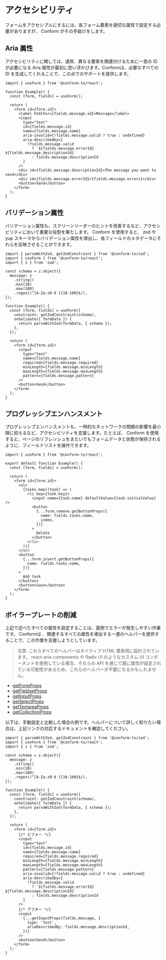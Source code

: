 # アクセシビリティ

フォームをアクセシブルにするには、各フォーム要素を適切な属性で設定する必要がありますが、 Conform がその手助けをします。

## Aria 属性

アクセシビリティに関しては、通常、異なる要素を関連付けるために一意の ID が必要になる Aria 属性が最初に思い浮かびます。Conformは、必要なすべての ID を生成してくれることで、この点でのサポートを提供します。

```tsx
import { useForm } from '@conform-to/react';

function Example() {
  const [form, fields] = useForm();

  return (
    <form id={form.id}>
      <label htmlFor={fields.message.id}>Message</label>
      <input
        type="text"
        id={fields.message.id}
        name={fields.message.name}
        aria-invalid={!fields.message.valid ? true : undefined}
        aria-describedby={
          !fields.message.valid
            ? `${fields.message.errorId} ${fields.message.descriptionId}`
            : fields.message.descriptionId
        }
      />
      <div id={fields.message.descriptionId}>The message you want to send</div>
      <div id={fields.message.errorId}>{fields.message.errors}</div>
      <button>Send</button>
    </form>
  );
}
```

## バリデーション属性

バリデーション属性も、スクリーンリーダーのヒントを改善するなど、アクセシビリティにおいて重要な役割を果たします。 Conform を使用すると、 zod や yup スキーマからバリデーション属性を導出し、各フィールドのメタデータにそれらを反映させることができます。

```tsx
import { parseWithZod, getZodConstraint } from '@conform-to/zod';
import { useForm } from '@conform-to/react';
import { z } from 'zod';

const schema = z.object({
  message: z
    .string()
    .min(10)
    .max(100)
    .regex(/^[A-Za-z0-9 ]{10-100}$/),
});

function Example() {
  const [form, fields] = useForm({
    constraint: getZodConstraint(schema),
    onValidate({ formData }) {
      return parseWithZod(formData, { schema });
    },
  });

  return (
    <form id={form.id}>
      <input
        type="text"
        name={fields.message.name}
        required={fields.message.required}
        minLength={fields.message.minLength}
        maxLength={fields.message.maxLength}
        pattern={fields.message.pattern}
      />
      <button>Send</button>
    </form>
  );
}
```

## プログレッシブエンハンスメント

プログレッシブエンハンスメントも、一時的なネットワークの問題の影響を最小限に抑えるなど、アクセシビリティを支援します。たとえば、 Conform を使用すると、ページのリフレッシュをまたいでもフォームデータと状態が保持されるように、フィールドリストを操作できます。

```tsx
import { useForm } from '@conform-to/react';

export default function Example() {
  const [form, fields] = useForm();

  return (
    <form id={form.id}>
      <ul>
        {tasks.map((task) => (
          <li key={task.key}>
            <input name={task.name} defaultValue={task.initialValue} />
            <button
              {...form.remove.getButtonProps({
                name: fields.tasks.name,
                index,
              })}
            >
              Delete
            </button>
          </li>
        ))}
      </ul>
      <button
        {...form.insert.getButtonProps({
          name: fields.tasks.name,
        })}
      >
        Add task
      </button>
      <button>Save</button>
    </form>
  );
}
```

## ボイラープレートの削減

上記で述べたすべての属性を設定することは、面倒でエラーが発生しやすい作業です。 Conformは 、関連するすべての属性を導出する一連のヘルパーを提供することで、この作業を支援しようとしています。

> 注意: これらすべてのヘルパーはネイティブ HTML 要素用に設計されています。 react-aria-components や Radix UI のようなカスタム UI コンポーネントを使用している場合、それらの API を通じて既に属性が設定されている可能性があるため、これらのヘルパーが不要になるかもしれません。

- [getFormProps](./api/react/getFormProps.md)
- [getFieldsetProps](./api/react/getFieldsetProps.md)
- [getInputProps](./api/react/getInputProps.md)
- [getSelectProps](./api/react/getSelectProps.md)
- [getTextareaProps](./api/react/getTextareaProps.md)
- [getCollectionProps](./api/react/getButtonProps.md)

以下は、手動設定と比較した場合の例です。ヘルパーについて詳しく知りたい場合は、上記リンクの対応するドキュメントを確認してください。

```tsx
import { parseWithZod, getZodConstraint } from '@conform-to/zod';
import { useForm } from '@conform-to/react';
import { z } from 'zod';

const schema = z.object({
  message: z
    .string()
    .min(10)
    .max(100)
    .regex(/^[A-Za-z0-9 ]{10-100}$/),
});

function Example() {
  const [form, fields] = useForm({
    constraint: getZodConstraint(schema),
    onValidate({ formData }) {
      return parseWithZod(formData, { schema });
    },
  });

  return (
    <form id={form.id}>
      {/* ビフォー */}
      <input
        type="text"
        id={fields.message.id}
        name={fields.message.name}
        required={fields.message.required}
        minLength={fields.message.minLength}
        maxLength={fields.message.maxLength}
        pattern={fields.message.pattern}
        aria-invalid={!fields.message.valid ? true : undefined}
        aria-describedby={
          !fields.message.valid
            ? `${fields.message.errorId} ${fields.message.descriptionId}`
            : fields.message.descriptionId
        }
      />
      {/* アフター */}
      <input
        {...getInputProps(fields.message, {
          type: 'text',
          ariaDescribedBy: fields.message.descriptionId,
        })}
      />
      <button>Send</button>
    </form>
  );
}
```
